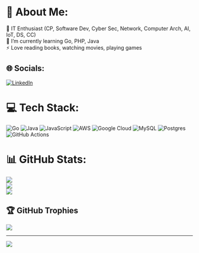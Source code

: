 # 💫 About Me:
🔭 IT Enthusiast (CP, Software Dev, Cyber Sec, Network, Computer Arch, AI, IoT, DS, CC)<br>🌱 I’m currently learning Go, PHP, Java<br>⚡ Love reading books, watching movies, playing games


## 🌐 Socials:
[![LinkedIn](https://img.shields.io/badge/LinkedIn-%230077B5.svg?logo=linkedin&logoColor=white)](https://linkedin.com/in/a-zidan-abdillah-majid) 

# 💻 Tech Stack:
![Go](https://img.shields.io/badge/go-%2300ADD8.svg?style=flat&logo=go&logoColor=white) ![Java](https://img.shields.io/badge/java-%23ED8B00.svg?style=flat&logo=openjdk&logoColor=white) ![JavaScript](https://img.shields.io/badge/javascript-%23323330.svg?style=flat&logo=javascript&logoColor=%23F7DF1E) ![AWS](https://img.shields.io/badge/AWS-%23FF9900.svg?style=flat&logo=amazon-aws&logoColor=white) ![Google Cloud](https://img.shields.io/badge/GoogleCloud-%234285F4.svg?style=flat&logo=google-cloud&logoColor=white) ![MySQL](https://img.shields.io/badge/mysql-4479A1.svg?style=flat&logo=mysql&logoColor=white) ![Postgres](https://img.shields.io/badge/postgres-%23316192.svg?style=flat&logo=postgresql&logoColor=white) ![GitHub Actions](https://img.shields.io/badge/github%20actions-%232671E5.svg?style=flat&logo=githubactions&logoColor=white)
# 📊 GitHub Stats:
![](https://github-readme-stats.vercel.app/api?username=zidan970&theme=gotham&hide_border=false&include_all_commits=false&count_private=false)<br/>
![](https://github-readme-streak-stats.herokuapp.com/?user=zidan970&theme=gotham&hide_border=false)<br/>
![](https://github-readme-stats.vercel.app/api/top-langs/?username=zidan970&theme=gotham&hide_border=false&include_all_commits=false&count_private=false&layout=compact)

## 🏆 GitHub Trophies
![](https://github-profile-trophy.vercel.app/?username=zidan970&theme=juicyfresh&no-frame=false&no-bg=true&margin-w=4)

---
[![](https://visitcount.itsvg.in/api?id=zidan970&icon=0&color=4)](https://visitcount.itsvg.in)

<!-- Proudly created with GPRM ( https://gprm.itsvg.in ) -->
